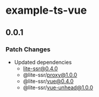 # example-ts-vue

## 0.0.1

### Patch Changes

- Updated dependencies
  - lite-ssr@0.4.0
  - @lite-ssr/proxy@1.0.0
  - @lite-ssr/vue@0.4.0
  - @lite-ssr/vue-unhead@1.0.0
